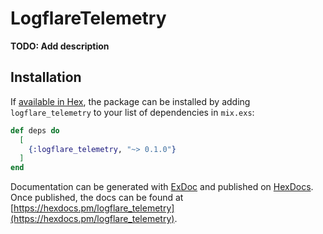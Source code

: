 # LogflareTelemetry

**TODO: Add description**

## Installation

If [available in Hex](https://hex.pm/docs/publish), the package can be installed
by adding `logflare_telemetry` to your list of dependencies in `mix.exs`:

```elixir
def deps do
  [
    {:logflare_telemetry, "~> 0.1.0"}
  ]
end
```

Documentation can be generated with [ExDoc](https://github.com/elixir-lang/ex_doc)
and published on [HexDocs](https://hexdocs.pm). Once published, the docs can
be found at [https://hexdocs.pm/logflare_telemetry](https://hexdocs.pm/logflare_telemetry).

